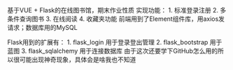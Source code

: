 基于VUE + Flask的在线图书馆，期末作业性质
实现功能：
    1. 标准登录注册
    2. 多条件查询图书
    3. 在线阅读
    4. 收藏夹功能
前端用到了Element组件库，用axios发请求；数据库用的MySQL

Flask用到的扩展有：
    1. flask_login 用于登录登出管理
    2. flask_bootstrap 用于蓝图
    3. flask_sqlalchemy 用于连接数据库
由于这次还要学下GitHub怎么用的所以很可能出现神奇现象，具体会是啥我也不知道